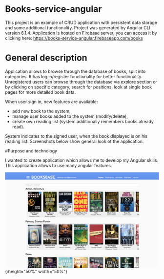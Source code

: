 # Books-service-angular

This project is an example of CRUD application with persistent data storage and some additional 
functionality. Project was generated by Angular CLI version 6.1.4. Application is hosted on Firebase server, you can access it
by clicking here: https://books-service-angular.firebaseapp.com/books

# General description

Application allows to browse through the database of books, split into categories. It has log in/register
functionality for better functionality. Unregistered users can browse through the database via explore
section or by clicking on specific category, search for positions, look at single book pages for more 
detailed book data.

When user sign in, new features are available:
 -  add new book to the system,
 -  manage user books added to the system (modify/delete),
 -  create own reading list (system additionally remembers books already read).
 
 System indicates to the signed user, when the book displayed is on his reading list. Screenshots below
 show general look of the application. 
 
 

#Purpose and technology

I wanted to create application which allows me to develop my Angular skills. This application allows to use
many angular features. 


![First screenshot](/git_images/1.PNG){:height="50%" width="50%"}
